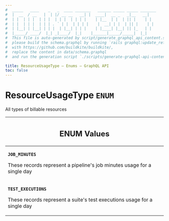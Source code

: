 ```yaml
---
#  _____   ____    _   _  ____ _______   ______ _____ _____ _______
#  |  __  / __   |  | |/ __ __   __| |  ____|  __ _   _|__   __|
#  | |  | | |  | | |  | | |  | | | |    | |__  | |  | || |    | |
#  | |  | | |  | | | . ` | |  | | | |    |  __| | |  | || |    | |
#  | |__| | |__| | | |  | |__| | | |    | |____| |__| || |_   | |
#  |_____/ ____/  |_| _|____/  |_|    |______|_____/_____|  |_|
#  This file is auto-generated by script/generate_graphql_api_content.sh,
#  please build the schema.graphql by running `rails graphql:update_reference_schema`
#  with https://github.com/buildkite/buildkite/,
#  replace the content in data/schema.graphql
#  and run the generation script `./scripts/generate-graphql-api-content.sh`.

title: ResourceUsageType – Enums – GraphQL API
toc: false
---
```


<!-- vale off -->
<h1 class="has-pills" data-algolia-exclude>
  ResourceUsageType
  <span class="pill pill--enum pill--normal-case pill--large"><code>ENUM</code></span>
</h1>
<!-- vale on -->

All types of billable resources

<table class="responsive-table responsive-table--single-column-rows">
  <thead>
    <th>
      <h2 data-algolia-exclude>ENUM Values</h2>
    </th>
  </thead>
  <tbody>
    <tr><td><p><strong><code>JOB_MINUTES</code></strong></p><p>These records represent a pipeline's job minutes usage for a single day</p></td></tr><tr><td><p><strong><code>TEST_EXECUTIONS</code></strong></p><p>These records represent a suite's test executions usage for a single day</p></td></tr>
  </tbody>
</table>
